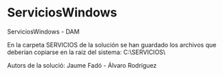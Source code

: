 # ServiciosWindows
ServiciosWindows - DAM

En la carpeta SERVICIOS de la solución se han guardado los archivos que deberían copiarse en la raíz del sistema: C:\SERVICIOS\

Autors de la solució: 
  Jaume Fadó - Álvaro Rodríguez